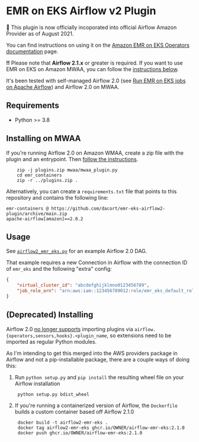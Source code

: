 # EMR on EKS Airflow v2 Plugin

💁 This plugin is now officially incoporated into official Airflow Amazon Provider as of August 2021.

You can find instructions on using it on the [Amazon EMR on EKS Operators documentation](https://airflow.apache.org/docs/apache-airflow-providers-amazon/stable/operators/emr_eks.html) page.

**!!** Please note that **Airflow 2.1.x** or greater is required. If you want to use EMR on EKS on Amazon MWAA, you can follow the [instructions below](#installing-on-mwaa).

It's been tested with self-managed Airflow 2.0 (see [Run EMR on EKS jobs on Apache Airflow](https://www.youtube.com/watch?v=lTGguM1_1z0?t=300s)) and Airflow 2.0 on MWAA.

## Requirements

- Python >= 3.8

## Installing on MWAA

If you're running Airflow 2.0 on Amazon WMAA, create a zip file with the plugin and an entrypoint. Then [follow the instructions](https://docs.aws.amazon.com/mwaa/latest/userguide/configuring-dag-import-plugins.html#configuring-dag-plugins-upload).

        zip -j plugins.zip mwaa/mwaa_plugin.py
        cd emr_containers
        zip -r ../plugins.zip .
        
Alternatively, you can create a `requirements.txt` file that points to this repository and contains the following line:

    emr-containers @ https://github.com/dacort/emr-eks-airflow2-plugin/archive/main.zip
    apache-airflow[amazon]==2.0.2

## Usage

See [`airflow2_emr_eks.py`](https://github.com/dacort/airflow-example-dags/blob/main/dags/airflow2_emr_eks.py) for an example Airflow 2.0 DAG.

That example requires a new Connection in Airflow with the connection ID of `emr_eks` and the following "extra" config:

```json
{
    "virtual_cluster_id": "abcdefghijklmno0123456789",
    "job_role_arn": "arn:aws:iam::123456789012:role/emr_eks_default_role"
}
```

## (Deprecated) Installing

Airflow 2.0 [no longer supports](https://airflow.apache.org/docs/apache-airflow/stable/plugins.html) importing plugins via `airflow.{operators,sensors,hooks}.<plugin_name`, so extensions need to be imported as regular Python modules.

As I'm intending to get this merged into the AWS providers package in Airflow and not a pip-installable package, there are a couple ways of doing this:

1. Run `python setup.py` and `pip install` the resulting wheel file on your Airflow installation

        python setup.py bdist_wheel

2. If you're running a containerized version of Airflow, the `Dockerfile` builds a custom container based off Airflow 2.1.0

        docker build -t airflow2-emr-eks .
        docker tag airflow2-emr-eks ghcr.io/OWNER/airflow-emr-eks:2.1.0
        docker push ghcr.io/OWNER/airflow-emr-eks:2.1.0
